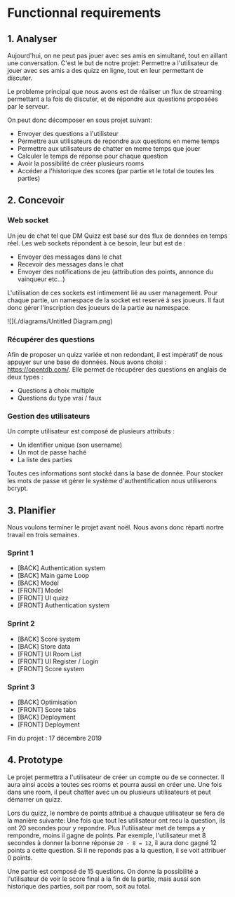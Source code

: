 # Functionnal requirements

## 1. Analyser

Aujourd'hui, on ne peut pas jouer avec ses amis en simultané, tout en aillant une conversation. C'est le but de notre projet: Permettre a l'utilisateur de jouer avec ses amis a des quizz en ligne, tout en leur permettant de discuter. <p>
Le probleme principal que nous avons est de réaliser un flux de streaming permettant a la fois de discuter, et de répondre aux questions proposées par le serveur. <p>
On peut donc décomposer en sous projet suivant:
* Envoyer des questions a l'utilisteur
* Permettre aux utilisateurs de repondre aux questions en meme temps
* Permettre aux utilisateurs de chatter en meme temps que jouer
* Calculer le temps de réponse pour chaque question
* Avoir la possibilité de créer plusieurs rooms
* Accéder a l'historique des scores (par partie et le total de toutes les parties)

## 2. Concevoir

### Web socket

Un jeu de chat tel que DM Quizz est basé sur des flux de données en temps réel. Les web sockets répondent à ce besoin, leur but est de :

* Envoyer des messages dans le chat
* Recevoir des messages dans le chat
* Envoyer des notifications de jeu (attribution des points, annonce du vainqueur etc...)

L'utilisation de ces sockets est intimement lié au user management. Pour chaque partie, un namespace de la socket est reservé à ses joueurs. Il faut donc gérer l'inscription des joueurs de la partie au namespace.

![](./diagrams/Untitled Diagram.png)

### Récupérer des questions

Afin de proposer un quizz variée et non redondant, il est impératif de nous appuyer sur une base de données. Nous avons choisi : https://opentdb.com/. Elle permet de récupérer des questions en anglais de deux types :

* Questions à choix multiple
* Questions du type vrai / faux

### Gestion des utilisateurs

Un compte utilisateur est composé de plusieurs attributs :

* Un identifier unique (son username)
* Un mot de passe haché
* La liste des parties

Toutes ces informations sont stocké dans la base de donnée. Pour stocker les mots de passe et gérer le système d'authentification nous utiliserons bcrypt.

## 3. Planifier

Nous voulons terminer le projet avant noël. Nous avons donc réparti nortre travail en trois semaines. 

### Sprint 1

* [BACK] Authentication system 
* [BACK] Main game Loop
* [BACK] Model
* [FRONT] Model
* [FRONT] UI quizz
* [FRONT] Authentication system

### Sprint 2

* [BACK] Score system
* [BACK] Store data
* [FRONT] UI Room List
* [FRONT] UI Register / Login
* [FRONT] Score system

### Sprint 3

* [BACK] Optimisation
* [FRONT] Score tabs
* [BACK] Deployment
* [FRONT] Deployment

Fin du projet : 17 décembre 2019


## 4. Prototype

Le projet permettra a l'utilisateur de créer un compte ou de se connecter. Il aura ainsi accès a toutes ses rooms et pourra aussi en créer une. Une fois dans une room, il peut chatter avec un ou plusieurs utilisateurs et peut démarrer un quizz. <p>
Lors du quizz, le nombre de points attribué a chauque utilisateur se fera de la manière suivante: Une fois que tout les utilisateur ont recu la question, ils ont 20 secondes pour y repondre. Plus l'utilisateur met de temps a y rempondre, moins il gagne de points. Par exemple, l'utilisateur met 8 secondes à donner la bonne réponse `20 - 8 = 12`, il aura donc gagné 12 points a cette question. Si il ne reponds pas a la question, il se voit attribuer 0 points.<p>
Une partie est composé de 15 questions. On donne la possibilité a l'utilisateur de voir le score final a la fin de la partie, mais aussi son historique des parties, soit par room, soit au total.
